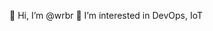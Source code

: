  👋 Hi, I’m @wrbr
 👀 I’m interested in DevOps, IoT
<!---
wrbr/wrbr is a ✨ special ✨ repository because its `README.md` (this file) appears on your GitHub profile.
You can click the Preview link to take a look at your changes.
--->
